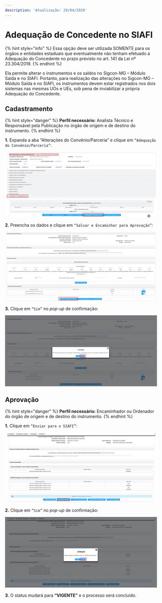 ```yaml
---
description: 'Atualização: 29/04/2020'
---
```


# Adequação de Concedente no SIAFI

{% hint style="info" %}
Essa opção deve ser utilizada SOMENTE para os órgãos e entidades estaduais que eventualmente não tenham efetuado a Adequação do Concedente no prazo previsto no art. 141 da Lei nº 23.304/2019.
{% endhint %}

Ela permite alterar o instrumentos e os saldos no Sigcon-MG – Módulo Saída e no SIAFI. Portanto, para realização das alterações no Sigcon-MG – Módulo Saída e no SIAFI, os instrumentos devem estar registrados nos dois sistemas nas mesmas UOs e UEs, sob pena de inviabilizar a própria Adequação do Concedente.

## Cadastramento

{% hint style="danger" %}
**Perfil necessário:** Analista Técnico e Responsável pela Publicação no órgão de origem e de destino do instrumento.
{% endhint %}

**1.** Expanda a aba “Alterações do Convênio/Parceria” e clique em `“Adequação do Convênio/Parceria”`:

![](<../../../../.gitbook/assets/image (14) (1).png>)

**2.** Preencha os dados e clique em `“Salvar e Encaminhar para Aprovação”`:

![](<../../../../.gitbook/assets/image (151).png>)

**3.** Clique em `“Sim”` no _pop-up_ de confirmação:

![](<../../../../.gitbook/assets/image (116) (1).png>)

## Aprovação

{% hint style="danger" %}
**Perfil necessário:** Encaminhador ou Ordenador do órgão de origem e de destino do instrumento.
{% endhint %}

**1.** Clique em `“Enviar para o SIAFI”`:

![](<../../../../.gitbook/assets/image (109) (1) (1).png>)

**2.** Clique em `“Sim”` no _pop-up_ de confirmação:

![](<../../../../.gitbook/assets/image (67) (1).png>)

**3.** O status mudará para **“VIGENTE”** e o processo será concluído.
